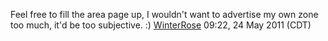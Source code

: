 Feel free to fill the area page up, I wouldn't want to advertise my own
zone too much, it'd be too subjective. :)
[WinterRose](User:WinterRose.md "wikilink") 09:22, 24 May 2011 (CDT)
